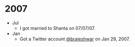 # 2007

- Jul
	- I got married to Shanta on 07/07/07.
- Jan
	- Got a Twitter account [@brajeshwar](https://x.com/brajeshwar) on Jan 29, 2007.
